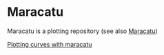 # Maracatu
Maracatu is a plotting repository (see also [Maracatu](https://en.wikipedia.org/wiki/Maracatu))

[Plotting curves with maracatu](/Plotting%20Curves.ipynb)
